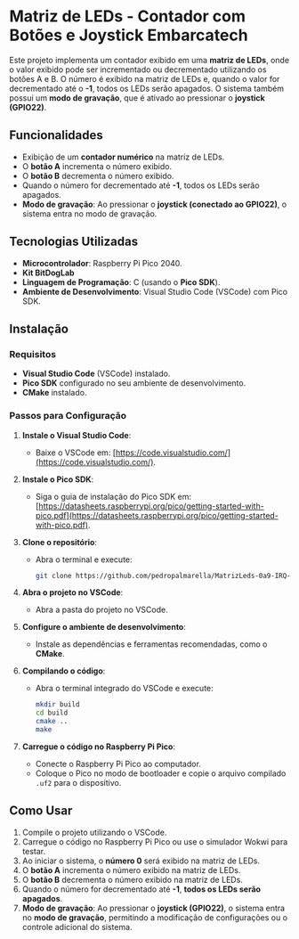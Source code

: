 # Matriz de LEDs - Contador com Botões e Joystick Embarcatech

Este projeto implementa um contador exibido em uma **matriz de LEDs**, onde o valor exibido pode ser incrementado ou decrementado utilizando os botões A e B. O número é exibido na matriz de LEDs e, quando o valor for decrementado até o **-1**, todos os LEDs serão apagados. O sistema também possui um **modo de gravação**, que é ativado ao pressionar o **joystick (GPIO22)**.

## Funcionalidades

- Exibição de um **contador numérico** na matriz de LEDs.
- O **botão A** incrementa o número exibido.
- O **botão B** decrementa o número exibido.
- Quando o número for decrementado até **-1**, todos os LEDs serão apagados.
- **Modo de gravação**: Ao pressionar o **joystick (conectado ao GPIO22)**, o sistema entra no modo de gravação.

## Tecnologias Utilizadas

- **Microcontrolador**: Raspberry Pi Pico 2040.
- **Kit BitDogLab**
- **Linguagem de Programação**: C (usando o **Pico SDK**).
- **Ambiente de Desenvolvimento**: Visual Studio Code (VSCode) com Pico SDK.

## Instalação

### Requisitos

- **Visual Studio Code** (VSCode) instalado.
- **Pico SDK** configurado no seu ambiente de desenvolvimento.
- **CMake** instalado.

### Passos para Configuração

1. **Instale o Visual Studio Code**:
   - Baixe o VSCode em: [https://code.visualstudio.com/](https://code.visualstudio.com/).
   
2. **Instale o Pico SDK**:
   - Siga o guia de instalação do Pico SDK em: [https://datasheets.raspberrypi.org/pico/getting-started-with-pico.pdf](https://datasheets.raspberrypi.org/pico/getting-started-with-pico.pdf).

3. **Clone o repositório**:
   - Abra o terminal e execute:
     ```bash
     git clone https://github.com/pedropalmarella/MatrizLeds-0a9-IRQ-Embarcatech.git
     ```

4. **Abra o projeto no VSCode**:
   - Abra a pasta do projeto no VSCode.

5. **Configure o ambiente de desenvolvimento**:
   - Instale as dependências e ferramentas recomendadas, como o **CMake**.

6. **Compilando o código**:
   - Abra o terminal integrado do VSCode e execute:
     ```bash
     mkdir build
     cd build
     cmake ..
     make
     ```

7. **Carregue o código no Raspberry Pi Pico**:
   - Conecte o Raspberry Pi Pico ao computador.
   - Coloque o Pico no modo de bootloader e copie o arquivo compilado `.uf2` para o dispositivo.

## Como Usar

1. Compile o projeto utilizando o VSCode.
2. Carregue o código no Raspberry Pi Pico ou use o simulador Wokwi para testar.
3. Ao iniciar o sistema, o **número 0** será exibido na matriz de LEDs.
4. O **botão A** incrementa o número exibido na matriz de LEDs.
5. O **botão B** decrementa o número exibido na matriz de LEDs.
6. Quando o número for decrementado até **-1**, **todos os LEDs serão apagados**.
7. **Modo de gravação**: Ao pressionar o **joystick (GPIO22)**, o sistema entra no **modo de gravação**, permitindo a modificação de configurações ou o controle adicional do sistema.
